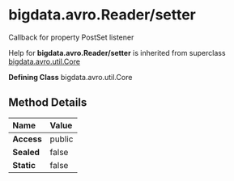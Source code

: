[//]: #  (Copyright 2017, The MathWorks, Inc.)
# bigdata.avro.Reader/setter  
  
  Callback for property PostSet listener  
 
  Help for **bigdata.avro.Reader/setter** is inherited from superclass [bigdata.avro.util.Core](bigdata.avro.util.Core.md) 

**Defining Class**	bigdata.avro.util.Core  
  
  
 ## Method Details  
  
Name | Value  
:------------------- | :----------------------------------------------------------------
**Access** | public  
**Sealed** | false  
**Static** |false  